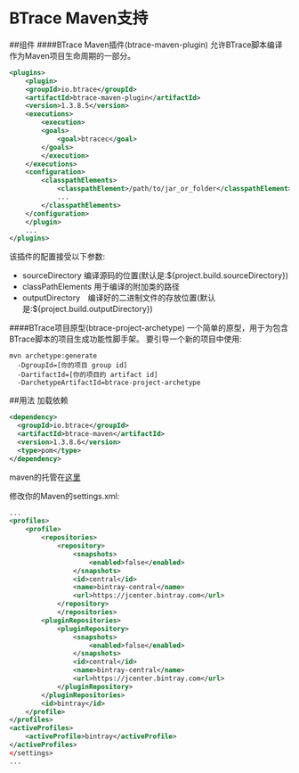 BTrace Maven支持
======
##组件
####BTrace Maven插件(btrace-maven-plugin)
允许BTrace脚本编译作为Maven项目生命周期的一部分。
```xml
<plugins>
    <plugin>
    <groupId>io.btrace</groupId>
    <artifactId>btrace-maven-plugin</artifactId>
    <version>1.3.8.5</version>
    <executions>
        <execution>
        <goals>
            <goal>btracec</goal>
        </goals>
        </execution>
    </executions>
    <configuration>
        <classpathElements>
            <classpathElement>/path/to/jar_or_folder</classpathElement>
            ...
        </classpathElements>
    </configuration>
    </plugin>
    ...
</plugins>
```
该插件的配置接受以下参数:
- sourceDirectory 编译源码的位置(默认是:${project.build.sourceDirectory})
- classPathElements 用于编译的附加类的路径
- outputDirectory　编译好的二进制文件的存放位置(默认是:${project.build.outputDirectory})

####BTrace项目原型(btrace-project-archetype)
一个简单的原型，用于为包含BTrace脚本的项目生成功能性脚手架。
要引导一个新的项目中使用:
```shell
mvn archetype:generate
  -DgroupId=[你的项目 group id]
  -DartifactId=[你的项目的 artifact id]
  -DarchetypeArtifactId=btrace-project-archetype
```

##用法
加载依赖
```xml
<dependency>
  <groupId>io.btrace</groupId>
  <artifactId>btrace-maven</artifactId>
  <version>1.3.8.6</version>
  <type>pom</type>
</dependency>
```
maven的托管在[这里](https://bintray.com/btraceio/maven/btrace-maven)

修改你的Maven的settings.xml:
```xml
...
<profiles>
    <profile>
        <repositories>
            <repository>
                <snapshots>
                    <enabled>false</enabled>
                </snapshots>
                <id>central</id>
                <name>bintray-central</name>
                <url>https://jcenter.bintray.com</url>
            </repository>
            </repositories>
        <pluginRepositories>
            <pluginRepository>
                <snapshots>
                    <enabled>false</enabled>
                </snapshots>
                <id>central</id>
                <name>bintray-central</name>
                <url>https://jcenter.bintray.com</url>
            </pluginRepository>
        </pluginRepositories>
        <id>bintray</id>
    </profile>
</profiles>
<activeProfiles>
    <activeProfile>bintray</activeProfile>
</activeProfiles>
</settings>
...
```